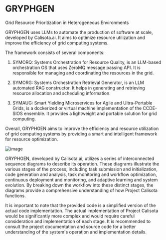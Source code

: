 # GRYPHGEN
Grid Resource Prioritization in Heterogeneous Environments

GRYPHGEN uses LLMs to automate the production of software at scale, developed by Calisota.ai. It aims to optimize resource utilization and improve the efficiency of grid computing systems.

The framework consists of several components:

1. SYMORQ: Systems Orchestration for Resource Quality, is an LLM-based orchestration OS that uses ZeroMQ message passing API. It is responsible for managing and coordinating the resources in the grid.

2. SYMORG: Systems Orchestration Retrieval Generator, is an LLM automated RAG constructor. It helps in generating and retrieving resource allocation and scheduling information.

3. SYMAUG: Smart Yielding Microservices for Agile and Ultra-Portable Grids, is a dockerized or virtual machine implementation of the CCDE-SIOS ensemble. It provides a lightweight and portable solution for grid computing.

Overall, GRYPHGEN aims to improve the efficiency and resource utilization of grid computing systems by providing a smart and intelligent framework for resource optimization.

![image](https://github.com/danindiana/GRYPHGEN/assets/3030588/525370bc-a8f2-46c6-98bd-58590e3d2a8f)

GRYPHGEN, developed by Calisota.ai, utilizes a series of interconnected sequence diagrams to describe its operation. These diagrams illustrate the various stages of the process, including task submission and initialization, code generation and analysis, task monitoring and workflow optimization, continuous deployment and monitoring, and adaptive learning and system evolution. By breaking down the workflow into these distinct stages, the diagrams provide a comprehensive understanding of how Project Calisota functions.

It is important to note that the provided code is a simplified version of the actual code implementation. The actual implementation of Project Calisota would be significantly more complex and would require careful consideration and implementation of each stage. It is recommended to consult the project documentation and source code for a better understanding of the system's operation and implementation details.
